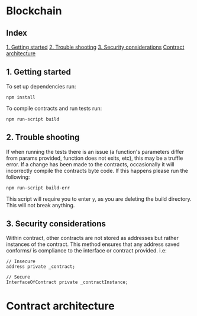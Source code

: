 # Blockchain 

## Index
[1. Getting started](#1-getting-started)
[2. Trouble shooting](#2-trouble-shooting)
[3. Security considerations](#3-security-considerations)
[Contract architecture](#contract-architecture)

## 1. Getting started
To set up dependencies run:
```
npm install
```
To compile contracts and run tests run:
```
npm run-script build
```


## 2. Trouble shooting
If when running the tests there is an issue (a function's parameters differ from params provided, function does not exits, etc), this may be a truffle error.
If a change has been made to the contracts, occasionally it will incorrectly compile the contracts byte code. If this happens please run the following:
```
npm run-script build-err
```
This script will require you to enter `y`, as you are deleting the build directory. This will not break anything. 
<!-- If you are linux please run:
```
npm run-script build-err-lnx
``` -->

## 3. Security considerations
Within contract, other contracts are not stored as addresses but rather instances of the contract. This method ensures that any address saved conforms/ is compliance to the interface or contract provided. 
i.e:
```
// Insecure
address private _contract;

// Secure 
InterfaceOfContract private _contractInstance;
```

# Contract architecture


